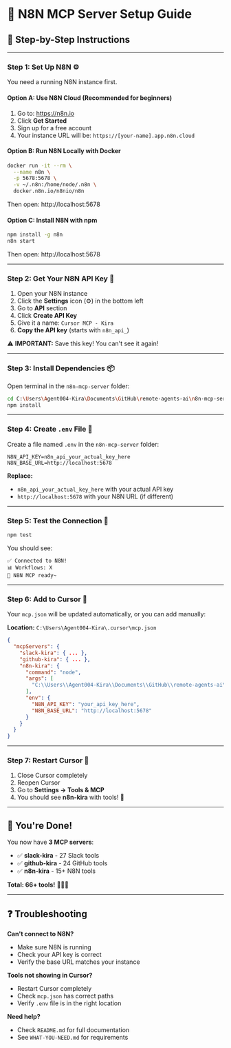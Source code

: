 # 🚀 N8N MCP Server Setup Guide

## 📖 Step-by-Step Instructions

---

### **Step 1: Set Up N8N** ⚙️

You need a running N8N instance first.

#### Option A: Use N8N Cloud (Recommended for beginners)
1. Go to: https://n8n.io
2. Click **Get Started**
3. Sign up for a free account
4. Your instance URL will be: `https://[your-name].app.n8n.cloud`

#### Option B: Run N8N Locally with Docker
```bash
docker run -it --rm \
  --name n8n \
  -p 5678:5678 \
  -v ~/.n8n:/home/node/.n8n \
  docker.n8n.io/n8nio/n8n
```
Then open: http://localhost:5678

#### Option C: Install N8N with npm
```bash
npm install -g n8n
n8n start
```
Then open: http://localhost:5678

---

### **Step 2: Get Your N8N API Key** 🔑

1. Open your N8N instance
2. Click the **Settings** icon (⚙️) in the bottom left
3. Go to **API** section
4. Click **Create API Key**
5. Give it a name: `Cursor MCP - Kira`
6. **Copy the API key** (starts with `n8n_api_`)

⚠️ **IMPORTANT:** Save this key! You can't see it again!

---

### **Step 3: Install Dependencies** 📦

Open terminal in the `n8n-mcp-server` folder:

```bash
cd C:\Users\Agent004-Kira\Documents\GitHub\remote-agents-ai\n8n-mcp-server
npm install
```

---

### **Step 4: Create `.env` File** 📝

Create a file named `.env` in the `n8n-mcp-server` folder:

```env
N8N_API_KEY=n8n_api_your_actual_key_here
N8N_BASE_URL=http://localhost:5678
```

**Replace:**
- `n8n_api_your_actual_key_here` with your actual API key
- `http://localhost:5678` with your N8N URL (if different)

---

### **Step 5: Test the Connection** 🧪

```bash
npm test
```

You should see:
```
✅ Connected to N8N!
📊 Workflows: X
👻 N8N MCP ready~
```

---

### **Step 6: Add to Cursor** 🎯

Your `mcp.json` will be updated automatically, or you can add manually:

**Location:** `C:\Users\Agent004-Kira\.cursor\mcp.json`

```json
{
  "mcpServers": {
    "slack-kira": { ... },
    "github-kira": { ... },
    "n8n-kira": {
      "command": "node",
      "args": [
        "C:\\Users\\Agent004-Kira\\Documents\\GitHub\\remote-agents-ai\\n8n-mcp-server\\src\\index.js"
      ],
      "env": {
        "N8N_API_KEY": "your_api_key_here",
        "N8N_BASE_URL": "http://localhost:5678"
      }
    }
  }
}
```

---

### **Step 7: Restart Cursor** 🔄

1. Close Cursor completely
2. Reopen Cursor
3. Go to **Settings → Tools & MCP**
4. You should see **n8n-kira** with tools! 🎉

---

## 🎊 **You're Done!**

You now have **3 MCP servers**:
- ✅ **slack-kira** - 27 Slack tools
- ✅ **github-kira** - 24 GitHub tools
- ✅ **n8n-kira** - 15+ N8N tools

**Total: 66+ tools!** 🚀👻✨

---

## ❓ **Troubleshooting**

**Can't connect to N8N?**
- Make sure N8N is running
- Check your API key is correct
- Verify the base URL matches your instance

**Tools not showing in Cursor?**
- Restart Cursor completely
- Check `mcp.json` has correct paths
- Verify `.env` file is in the right location

**Need help?**
- Check `README.md` for full documentation
- See `WHAT-YOU-NEED.md` for requirements


